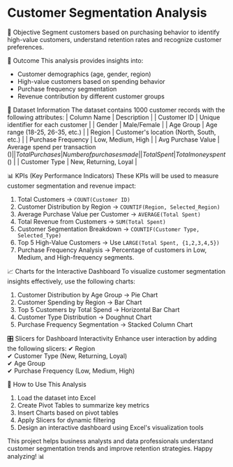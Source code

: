 # Customer Segmentation Analysis
 📌 Objective
Segment customers based on purchasing behavior to identify high-value customers, understand retention rates and recognize customer preferences.

 🎯 Outcome
This analysis provides insights into:
- Customer demographics (age, gender, region)
- High-value customers based on spending behavior
- Purchase frequency segmentation
- Revenue contribution by different customer groups

 📂 Dataset Information
The dataset contains 1000 customer records with the following attributes:
| Column Name            | Description |
| Customer ID            | Unique identifier for each customer |
| Gender                 | Male/Female |
| Age Group              | Age range (18-25, 26-35, etc.) |
| Region                 | Customer's location (North, South, etc.) |
| Purchase Frequency     | Low, Medium, High |
| Avg Purchase Value     | Average spend per transaction ($) |
| Total Purchases        | Number of purchases made |
| Total Spent            | Total money spent ($) |
| Customer Type          | New, Returning, Loyal |

 📊 KPIs (Key Performance Indicators)
These KPIs will be used to measure customer segmentation and revenue impact:
1. Total Customers → `COUNT(Customer ID)`
2. Customer Distribution by Region → `COUNTIF(Region, Selected_Region)`
3. Average Purchase Value per Customer → `AVERAGE(Total Spent)`
4. Total Revenue from Customers → `SUM(Total Spent)`
5. Customer Segmentation Breakdown → `COUNTIF(Customer Type, Selected_Type)`
6. Top 5 High-Value Customers → Use `LARGE(Total Spent, {1,2,3,4,5})`
7. Purchase Frequency Analysis → Percentage of customers in Low, Medium, and High-frequency segments.

 📈 Charts for the Interactive Dashboard
To visualize customer segmentation insights effectively, use the following charts:
1. Customer Distribution by Age Group → Pie Chart
2. Customer Spending by Region → Bar Chart
3. Top 5 Customers by Total Spend → Horizontal Bar Chart
4. Customer Type Distribution → Doughnut Chart
5. Purchase Frequency Segmentation → Stacked Column Chart

 🎛️ Slicers for Dashboard Interactivity
Enhance user interaction by adding the following slicers:
✔ Region  
✔ Customer Type (New, Returning, Loyal)  
✔ Age Group  
✔ Purchase Frequency (Low, Medium, High)  

 🚀 How to Use This Analysis
1. Load the dataset into Excel
2. Create Pivot Tables to summarize key metrics
3. Insert Charts based on pivot tables
4. Apply Slicers for dynamic filtering
5. Design an interactive dashboard using Excel's visualization tools

This project helps business analysts and data professionals understand customer segmentation trends and improve retention strategies. Happy analyzing! 📊


